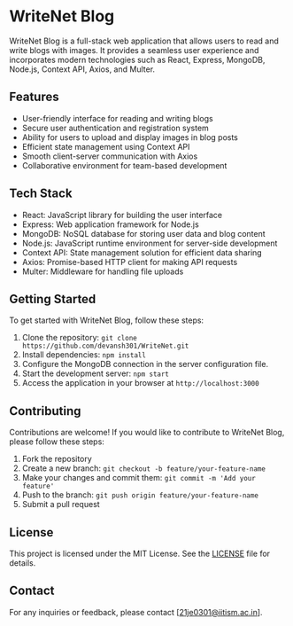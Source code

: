 # WriteNet Blog

WriteNet Blog is a full-stack web application that allows users to read and write blogs with images. It provides a seamless user experience and incorporates modern technologies such as React, Express, MongoDB, Node.js, Context API, Axios, and Multer.

## Features

- User-friendly interface for reading and writing blogs
- Secure user authentication and registration system
- Ability for users to upload and display images in blog posts
- Efficient state management using Context API
- Smooth client-server communication with Axios
- Collaborative environment for team-based development

## Tech Stack

- React: JavaScript library for building the user interface
- Express: Web application framework for Node.js
- MongoDB: NoSQL database for storing user data and blog content
- Node.js: JavaScript runtime environment for server-side development
- Context API: State management solution for efficient data sharing
- Axios: Promise-based HTTP client for making API requests
- Multer: Middleware for handling file uploads

## Getting Started

To get started with WriteNet Blog, follow these steps:

1. Clone the repository: `git clone https://github.com/devansh301/WriteNet.git`
2. Install dependencies: `npm install`
3. Configure the MongoDB connection in the server configuration file.
4. Start the development server: `npm start`
5. Access the application in your browser at `http://localhost:3000`

## Contributing

Contributions are welcome! If you would like to contribute to WriteNet Blog, please follow these steps:

1. Fork the repository
2. Create a new branch: `git checkout -b feature/your-feature-name`
3. Make your changes and commit them: `git commit -m 'Add your feature'`
4. Push to the branch: `git push origin feature/your-feature-name`
5. Submit a pull request

## License

This project is licensed under the MIT License. See the [LICENSE](LICENSE) file for details.

## Contact

For any inquiries or feedback, please contact [21je0301@iitism.ac.in].

